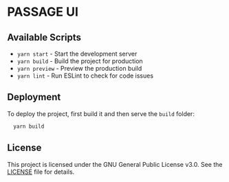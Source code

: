 # PASSAGE UI

## Available Scripts

- `yarn start` - Start the development server
- `yarn build` - Build the project for production
- `yarn preview` - Preview the production build
- `yarn lint` - Run ESLint to check for code issues

## Deployment

To deploy the project, first build it and then serve the `build` folder:

```sh 
  yarn build
```

## License

This project is licensed under the GNU General Public License v3.0. See the [LICENSE](LICENSE) file for details.

